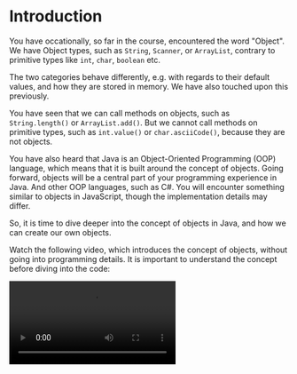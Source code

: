 # Introduction

You have occationally, so far in the course, encountered the word "Object". We have Object types, such as `String`, `Scanner`, or `ArrayList`, contrary to primitive types like `int`, `char`, `boolean` etc.

The two categories behave differently, e.g. with regards to their default values, and how they are stored in memory. We have also touched upon this previously.

You have seen that we can call methods on objects, such as `String.length()` or `ArrayList.add()`. But we cannot call methods on primitive types, such as `int.value()` or `char.asciiCode()`, because they are not objects. 

You have also heard that Java is an Object-Oriented Programming (OOP) language, which means that it is built around the concept of objects. Going forward, objects will be a central part of your programming experience in Java. And other OOP languages, such as C#. You will encounter something similar to objects in JavaScript, though the implementation details may differ.

So, it is time to dive deeper into the concept of objects in Java, and how we can create our own objects.

Watch the following video, which introduces the concept of objects, without going into programming details. It is important to understand the concept before diving into the code:

<video src="https://youtu.be/qoReo6Av6Uw"></video>